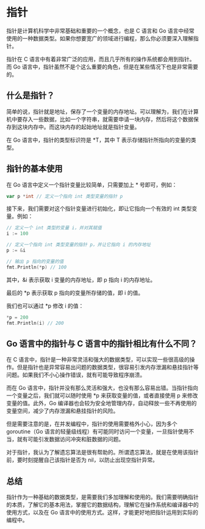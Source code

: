 # 指针
指针是计算机科学中非常基础和重要的一个概念，也是 C 语言和 Go 语言中经常使用的一种数据类型。如果你想要宽广的领域进行编程，那么你必须要深入理解指针。

指针在 C 语言中有着非常广泛的应用，而且几乎所有的操作系统都会用到指针。而 Go 语言中，指针虽然不是个这么重要的角色，但是在某些情况下也是非常需要的。

## 什么是指针？
简单的说，指针就是地址，保存了一个变量的内存地址。可以理解为，我们在计算机中要存入一些数据，比如一个字符串，就需要申请一块内存，然后将这个数据保存到这块内存中。而这块内存的起始地址就是指针变量。

在 Go 语言中，指针的类型标识符是 *T，其中 T 表示存储指针所指向的变量的类型。

## 指针的基本使用
在 Go 语言中定义一个指针变量比较简单，只需要加上 * 号即可，例如：
```go
var p *int // 定义一个指向 int 类型变量的指针 p
```

接下来，我们需要对这个指针变量进行初始化，即让它指向一个有效的 int 类型变量。例如：
```go
// 定义一个 int 类型的变量 i，并对其赋值
i := 100

// 定义一个指向 int 类型变量的指针 p，并让它指向 i 的内存地址
p := &i

// 输出 p 指向的变量的值
fmt.Println(*p) // 100
```

其中，&i 表示获取 i 变量的内存地址，即 p 指向 i 的内存地址。

最后的 *p 表示获取 p 指向的变量所存储的值，即 i 的值。

我们也可以通过 *p 修改 i 的值：
```go
*p = 200
fmt.Println(i) // 200
```

## Go 语言中的指针与 C 语言中的指针相比有什么不同？
在 C 语言中，指针是一种非常灵活和强大的数据类型，可以实现一些很高级的操作。但是指针也是异常容易出问题的数据类型，很容易引发内存泄漏和悬挂指针等问题。如果我们不小心操作错误，就有可能导致程序崩溃。

而在 Go 语言中，指针并没有那么灵活和强大，也没有那么容易出错。当指针指向一个变量之后，我们就可以随时使用 *p 来获取变量的值，或者直接使用 p 来修改变量的值。此外，Go 编译器也会较为安全地管理内存，自动释放一些不再使用的变量空间，减少了内存泄漏和悬挂指针的风险。

但是需要注意的是，在并发编程中，指针的使用需要格外小心，因为多个 goroutine（Go 语言的轻量级线程）有可能同时访问一个变量，一旦指针使用不当，就有可能引发数据访问冲突和脏数据的问题。

对于指针，我认为了解遗忘算法是很有帮助的。所谓遗忘算法，就是在使用该指针前，要时刻提醒自己该指针是否为 nil，以防止出现空指针异常。

## 总结
指针作为一种基础的数据类型，是需要我们多加理解和使用的。我们需要明确指针的本质，了解它的基本用法，掌握它的数据结构，理解它在操作系统和编译器中的使用方式，以及在 Go 语言中的使用方式。这样，才能更好地把指针运用到实际的编程中。